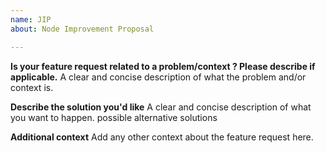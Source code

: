 ```yaml
---
name: JIP
about: Node Improvement Proposal

---
```


**Is your feature request related to a problem/context ? Please describe if applicable.**
A clear and concise description of what the problem and/or context is.

**Describe the solution you'd like**
A clear and concise description of what you want to happen. possible alternative solutions

**Additional context**
Add any other context about the feature request here.
